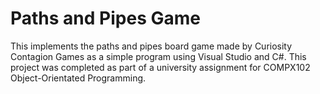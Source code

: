 # Paths and Pipes Game

This implements the paths and pipes board game made by Curiosity Contagion Games as a simple program using Visual Studio and C#. This project was completed as part of a university assignment for COMPX102 Object-Orientated Programming. 

